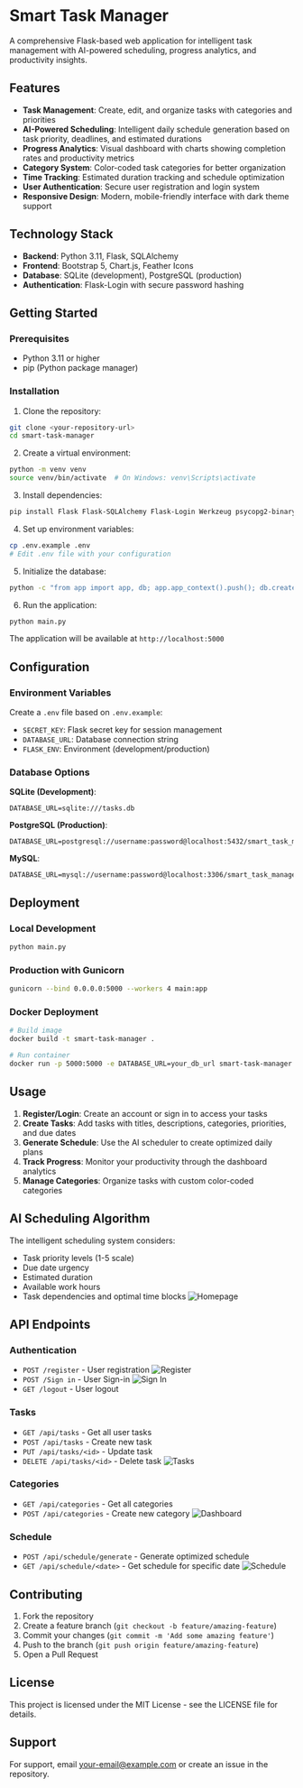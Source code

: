 # Smart Task Manager

A comprehensive Flask-based web application for intelligent task management with AI-powered scheduling, progress analytics, and productivity insights.

## Features

- **Task Management**: Create, edit, and organize tasks with categories and priorities
- **AI-Powered Scheduling**: Intelligent daily schedule generation based on task priority, deadlines, and estimated durations
- **Progress Analytics**: Visual dashboard with charts showing completion rates and productivity metrics
- **Category System**: Color-coded task categories for better organization
- **Time Tracking**: Estimated duration tracking and schedule optimization
- **User Authentication**: Secure user registration and login system
- **Responsive Design**: Modern, mobile-friendly interface with dark theme support

## Technology Stack

- **Backend**: Python 3.11, Flask, SQLAlchemy
- **Frontend**: Bootstrap 5, Chart.js, Feather Icons
- **Database**: SQLite (development), PostgreSQL (production)
- **Authentication**: Flask-Login with secure password hashing

## Getting Started

### Prerequisites

- Python 3.11 or higher
- pip (Python package manager)

### Installation

1. Clone the repository:
```bash
git clone <your-repository-url>
cd smart-task-manager
```

2. Create a virtual environment:
```bash
python -m venv venv
source venv/bin/activate  # On Windows: venv\Scripts\activate
```

3. Install dependencies:
```bash
pip install Flask Flask-SQLAlchemy Flask-Login Werkzeug psycopg2-binary python-dotenv gunicorn
```

4. Set up environment variables:
```bash
cp .env.example .env
# Edit .env file with your configuration
```

5. Initialize the database:
```bash
python -c "from app import app, db; app.app_context().push(); db.create_all()"
```

6. Run the application:
```bash
python main.py
```

The application will be available at `http://localhost:5000`

## Configuration

### Environment Variables

Create a `.env` file based on `.env.example`:

- `SECRET_KEY`: Flask secret key for session management
- `DATABASE_URL`: Database connection string
- `FLASK_ENV`: Environment (development/production)

### Database Options

**SQLite (Development)**:
```
DATABASE_URL=sqlite:///tasks.db
```

**PostgreSQL (Production)**:
```
DATABASE_URL=postgresql://username:password@localhost:5432/smart_task_manager
```

**MySQL**:
```
DATABASE_URL=mysql://username:password@localhost:3306/smart_task_manager
```

## Deployment

### Local Development
```bash
python main.py
```

### Production with Gunicorn
```bash
gunicorn --bind 0.0.0.0:5000 --workers 4 main:app
```

### Docker Deployment
```bash
# Build image
docker build -t smart-task-manager .

# Run container
docker run -p 5000:5000 -e DATABASE_URL=your_db_url smart-task-manager
```

## Usage

1. **Register/Login**: Create an account or sign in to access your tasks
2. **Create Tasks**: Add tasks with titles, descriptions, categories, priorities, and due dates
3. **Generate Schedule**: Use the AI scheduler to create optimized daily plans
4. **Track Progress**: Monitor your productivity through the dashboard analytics
5. **Manage Categories**: Organize tasks with custom color-coded categories

## AI Scheduling Algorithm

The intelligent scheduling system considers:
- Task priority levels (1-5 scale)
- Due date urgency
- Estimated duration
- Available work hours
- Task dependencies and optimal time blocks
![Homepage](assets/Homepage.png)
## API Endpoints

### Authentication
- `POST /register` - User registration
![Register](assets/Register.png)
- `POST /Sign in` - User Sign-in
![Sign In](assets/Signin.png)
- `GET /logout` - User logout

### Tasks
- `GET /api/tasks` - Get all user tasks
- `POST /api/tasks` - Create new task
- `PUT /api/tasks/<id>` - Update task
- `DELETE /api/tasks/<id>` - Delete task
![Tasks](assets/Tasks.png)

### Categories
- `GET /api/categories` - Get all categories
- `POST /api/categories` - Create new category
![Dashboard](assets/Dashboard.png)

### Schedule
- `POST /api/schedule/generate` - Generate optimized schedule
- `GET /api/schedule/<date>` - Get schedule for specific date
![Schedule](assets/Schedul.png)

## Contributing

1. Fork the repository
2. Create a feature branch (`git checkout -b feature/amazing-feature`)
3. Commit your changes (`git commit -m 'Add some amazing feature'`)
4. Push to the branch (`git push origin feature/amazing-feature`)
5. Open a Pull Request

## License

This project is licensed under the MIT License - see the LICENSE file for details.

## Support

For support, email your-email@example.com or create an issue in the repository.
